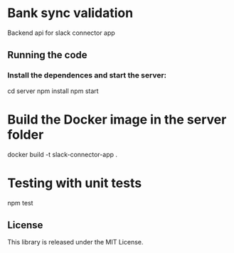 # Bank sync validation
Backend api for slack connector app

## Running the code

### Install the dependences and start the server:
cd server
npm install
npm start

# Build the Docker image in the server folder
docker build -t slack-connector-app .

# Testing with unit tests
npm test

## License
This library is released under the MIT License.